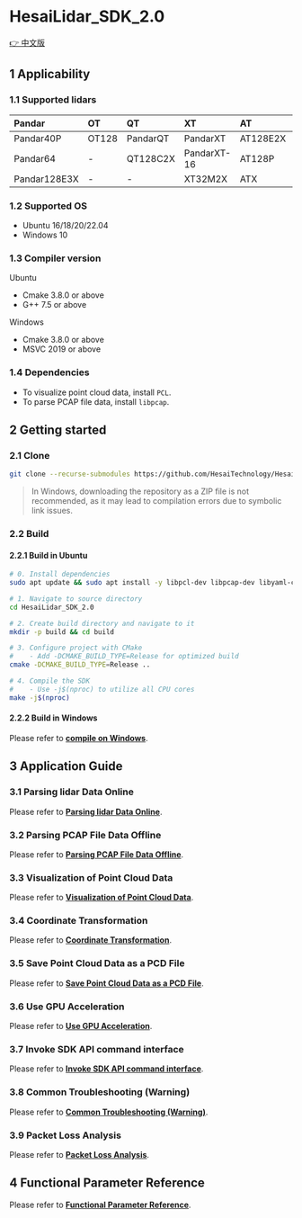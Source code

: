 # HesaiLidar_SDK_2.0

[👉 中文版](README_CN.md)

## 1 Applicability

### 1.1 Supported lidars

| Pandar       | OT    | QT       | XT          | AT       | ET   | JT    |
|:-------------|:------|:---------|:------------|:---------|:-----|:------|
| Pandar40P    | OT128 | PandarQT | PandarXT    | AT128E2X | ET25 | JT16  |
| Pandar64     | -     | QT128C2X | PandarXT-16 | AT128P   | ETX  | JT128 |
| Pandar128E3X | -     | -        | XT32M2X     | ATX      | -    | -     |

### 1.2 Supported OS

- Ubuntu 16/18/20/22.04 
- Windows 10

### 1.3 Compiler version

Ubuntu
- Cmake 3.8.0 or above
- G++ 7.5 or above

Windows
- Cmake 3.8.0 or above
- MSVC 2019 or above

### 1.4 Dependencies

- To visualize point cloud data, install `PCL`.
- To parse PCAP file data, install `libpcap`.

<!-- - To parse the lidar correction files, install `libyaml`. // Needed when parsing config.yaml of ROS  -->

## 2 Getting started

### 2.1 Clone
```bash
git clone --recurse-submodules https://github.com/HesaiTechnology/HesaiLidar_SDK_2.0.git
```
> In Windows, downloading the repository as a ZIP file is not recommended, as it may lead to compilation errors due to symbolic link issues.

### 2.2 Build
<!-- TODO compile vs build -->

#### 2.2.1 Build in Ubuntu
```bash
# 0. Install dependencies
sudo apt update && sudo apt install -y libpcl-dev libpcap-dev libyaml-cpp-dev

# 1. Navigate to source directory
cd HesaiLidar_SDK_2.0

# 2. Create build directory and navigate to it
mkdir -p build && cd build

# 3. Configure project with CMake
#    - Add -DCMAKE_BUILD_TYPE=Release for optimized build
cmake -DCMAKE_BUILD_TYPE=Release ..

# 4. Compile the SDK
#    - Use -j$(nproc) to utilize all CPU cores
make -j$(nproc)
```

#### 2.2.2 Build in Windows
Please refer to **[compile on Windows](docs/compile_on_windows.md)**.

## 3 Application Guide

### 3.1 Parsing lidar Data Online
Please refer to **[Parsing lidar Data Online](docs/parsing_lidar_data_online.md)**.

### 3.2 Parsing PCAP File Data Offline
Please refer to **[Parsing PCAP File Data Offline](docs/parsing_pcap_file_data_offline.md)**.

### 3.3 Visualization of Point Cloud Data
Please refer to **[Visualization of Point Cloud Data](docs/visualization_of_point_cloud_data.md)**.

### 3.4 Coordinate Transformation
Please refer to **[Coordinate Transformation](docs/coordinate_transformation.md)**.

### 3.5 Save Point Cloud Data as a PCD File
Please refer to **[Save Point Cloud Data as a PCD File](docs/save_point_cloud_data_as_a_pcd_file.md)**.

### 3.6 Use GPU Acceleration
Please refer to **[Use GPU Acceleration](docs/use_gpu_acceleration.md)**.

### 3.7 Invoke SDK API command interface
Please refer to **[Invoke SDK API command interface](docs/invoke_sdk_api_command_interface.md)**.

### 3.8 Common Troubleshooting (Warning)
Please refer to **[Common Troubleshooting (Warning)](docs/common_error_codes.md)**.

### 3.9 Packet Loss Analysis
Please refer to **[Packet Loss Analysis](docs/packet_loss_analysis.md)**.


## 4 Functional Parameter Reference
Please refer to **[Functional Parameter Reference](docs/parameter_introduction.md)**.
